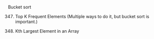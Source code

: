 Bucket sort

347. Top K Frequent Elements (Multiple ways to do it, but bucket sort is important.)

215. Kth Largest Element in an Array

